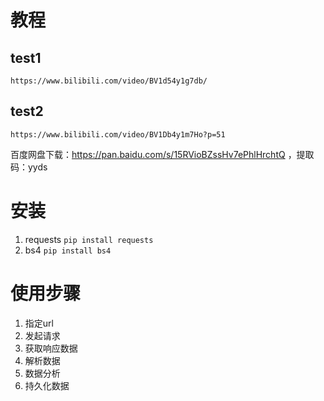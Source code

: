 # 教程
## test1
    https://www.bilibili.com/video/BV1d54y1g7db/
## test2
    https://www.bilibili.com/video/BV1Db4y1m7Ho?p=51
百度网盘下载：https://pan.baidu.com/s/15RVioBZssHv7ePhlHrchtQ ，提取码：yyds 

# 安装
1. requests ```pip install requests```
2. bs4 ```pip install bs4```


# 使用步骤
1. 指定url
2. 发起请求
3. 获取响应数据
4. 解析数据
5. 数据分析
6. 持久化数据